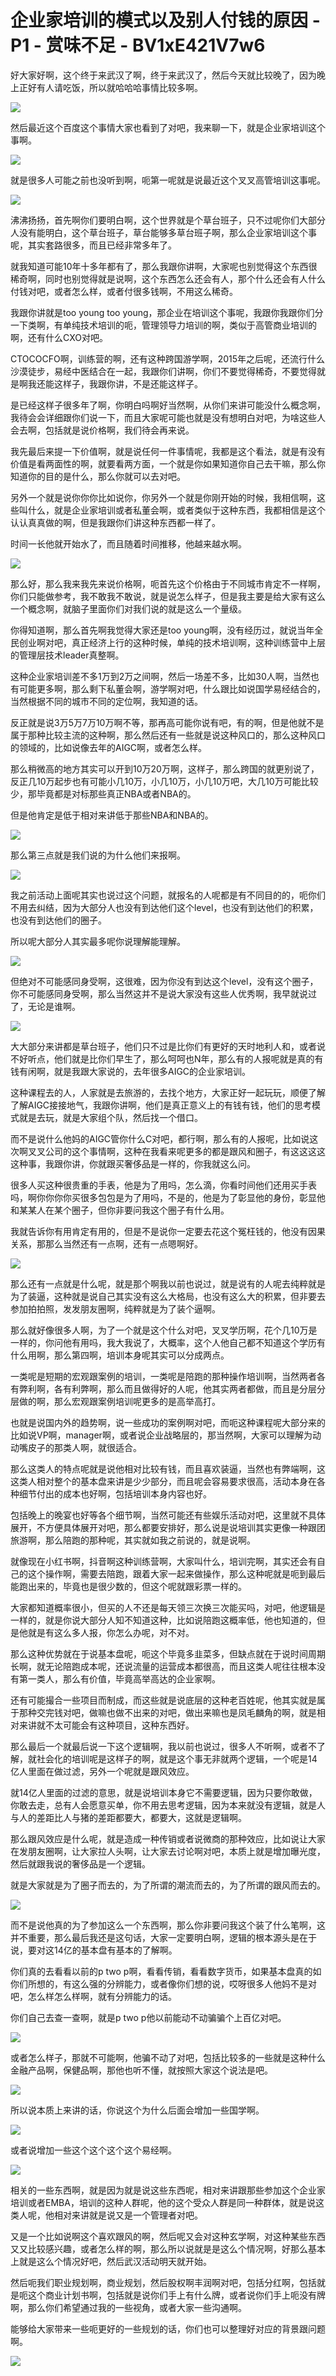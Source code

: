 # 企业家培训的模式以及别人付钱的原因 - P1 - 赏味不足 - BV1xE421V7w6

好大家好啊，这个终于来武汉了啊，终于来武汉了，然后今天就比较晚了，因为晚上正好有人请吃饭，所以就哈哈哈事情比较多啊。



![](img/872a8f113db0bd6653f2dcad19e0878f_1.png)

然后最近这个百度这个事情大家也看到了对吧，我来聊一下，就是企业家培训这个事啊。

![](img/872a8f113db0bd6653f2dcad19e0878f_3.png)

就是很多人可能之前也没听到啊，呃第一呢就是说最近这个叉叉高管培训这事呢。

![](img/872a8f113db0bd6653f2dcad19e0878f_5.png)

沸沸扬扬，首先啊你们要明白啊，这个世界就是个草台班子，只不过呢你们大部分人没有能明白，这个草台班子，草台能够多草台班子啊，那么企业家培训这个事呢，其实套路很多，而且已经非常多年了。

就我知道可能10年十多年都有了，那么我跟你讲啊，大家呢也别觉得这个东西很稀奇啊，同时也别觉得就是说啊，这个东西怎么还会有人，那个什么还会有人什么付钱对吧，或者怎么样，或者付很多钱啊，不用这么稀奇。

我跟你讲就是too young too young，那企业在培训这个事呢，我跟你我跟你们分一下类啊，有单纯技术培训的呃，管理领导力培训的啊，类似于高管商业培训的啊，还有什么CXO对吧。

CTOCOCFO啊，训练营的啊，还有这种跨国游学啊，2015年之后呢，还流行什么沙漠徒步，易经中医结合在一起，我跟你们讲啊，你们不要觉得稀奇，不要觉得就是啊我还能这样子，我跟你讲，不是还能这样子。

是已经这样子很多年了啊，你明白吗啊好当然啊，从你们来讲可能没什么概念啊，我待会会详细跟你们说一下，而且大家呢可能也就是没有想明白对吧，为啥这些人会去啊，包括就是说价格啊，我们待会再来说。

我先最后来提一下价值啊，就是说任何一件事情呢，我都是这个看法，就是有没有价值是看两面性的啊，就要看两方面，一个就是你如果知道你自己去干嘛，那么你知道你的目的是什么，那么你就可以去对吧。

另外一个就是说你你你比如说你，你另外一个就是你刚开始的时候，我相信啊，这些叫什么，就是企业家培训或者私董会啊，或者类似于这种东西，我都相信是这个认认真真做的啊，但是我跟你们讲这种东西都一样了。

时间一长他就开始水了，而且随着时间推移，他越来越水啊。

![](img/872a8f113db0bd6653f2dcad19e0878f_7.png)

那么好，那么我来我先来说价格啊，呃首先这个价格由于不同城市肯定不一样啊，你们只能做参考，我不敢我不敢说，就是说怎么样子，但是我主要是给大家有这么一个概念啊，就脑子里面你们对我们说的就是这么一个量级。

你得知道啊，那么首先啊我觉得大家还是too young啊，没有经历过，就说当年全民创业啊对吧，真正经济上行的这种时候，单纯的技术培训啊，这种训练营中上层的管理层技术leader真整啊。

这种企业家培训差不多1万到2万之间啊，然后一场差不多，比如30人啊，当然也有可能更多啊，那么剩下私董会啊，游学啊对吧，什么跟比如说国学易经结合的，当然根据不同的城市不同的定位啊，我知道的话。

反正就是说3万5万7万10万啊不等，那再高可能你说有吧，有的啊，但是他就不是属于那种比较主流的这种啊，那么然后还有一些就是说这种风口的，那么这种风口的领域的，比如说像去年的AIGC啊，或者怎么样。

那么稍微高的地方其实可以开到10万20万啊，这样子，那么跨国的就更别说了，反正几10万起步也有可能小几10万，小几10万，小几10万吧，大几10万可能比较少，那毕竟都是对标那些真正NBA或者NBA的。

但是他肯定是低于相对来讲低于那些NBA和NBA的。

![](img/872a8f113db0bd6653f2dcad19e0878f_9.png)

那么第三点就是我们说的为什么他们来报啊。

![](img/872a8f113db0bd6653f2dcad19e0878f_11.png)

我之前活动上面呢其实也说过这个问题，就报名的人呢都是有不同目的的，呃你们不用去纠结，因为大部分人也没有到达他们这个level，也没有到达他们的积累，也没有到达他们的圈子。

所以呢大部分人其实最多呢你说理解能理解。

![](img/872a8f113db0bd6653f2dcad19e0878f_13.png)

但绝对不可能感同身受啊，这很难，因为你没有到达这个level，没有这个圈子，你不可能感同身受啊，那么当然这并不是说大家没有这些人优秀啊，我早就说过了，无论是谁啊。



![](img/872a8f113db0bd6653f2dcad19e0878f_15.png)

大大部分来讲都是草台班子，他们只不过是比你们有更好的天时地利人和，或者说不好听点，他们就是比你们早生了，那么呵呵也N年，那么有的人报呢就是真的有钱有闲啊，就是我跟大家说的，去年很多AIGC的企业家培训。

这种课程去的人，人家就是去旅游的，去找个地方，大家正好一起玩玩，顺便了解了解AIGC接接地气，我跟你讲啊，他们是真正意义上的有钱有钱，他们的思考模式就是去玩，就是大家组个队，然后找一个借口。

而不是说什么他妈的AIGC管你什么C对吧，都行啊，那么有的人报呢，比如说这次啊叉叉公司的这个事情啊，这种在我看来呢更多的都是跟风和圈子，有这这这这这种事，我跟你讲，你就跟买奢侈品是一样的，你我就这么问。

很多人买这种很贵重的手表，他是为了用吗，怎么滴，你看时间他们还用买手表吗，啊你你你你买很多包包是为了用吗，不是的，他是为了彰显他的身份，彰显他和某某人在某个圈子，但你非要问我这个圈子有什么用。

我就告诉你有用肯定有用的，但是不是说你一定要去花这个冤枉钱的，他没有因果关系，那那么当然还有一点啊，还有一点嗯啊好。



![](img/872a8f113db0bd6653f2dcad19e0878f_17.png)

那么还有一点就是什么呢，就是那个啊我以前也说过，就是说有的人呢去纯粹就是为了装逼，这种就是说自己其实没有这么大格局，也没有这么大的积累，但非要去参加拍拍照，发发朋友圈啊，纯粹就是为了装个逼啊。

那么就好像很多人啊，为了一个就是这个什么对吧，叉叉学历啊，花个几10万是一样的，你问他有用吗，我大我说了，大概率，这个人他自己都不知道这个学历有什么用啊，那么第四啊，培训本身呢其实可以分成两点。

一类呢是短期的宏观跟案例的培训，一类呢是陪跑的那种操作培训啊，当然两者各有弊利啊，各有利弊啊，那么而且做得好的人呢，他其实两者都做，而且是分层分层做的啊，那么宏观跟案例培训呢更多的是高举高打。

也就是说国内外的趋势啊，说一些成功的案例啊对吧，而呃这种课程呢大部分来的比如说VP啊，manager啊，或者说企业战略层的，那当然啊，大家可以理解为动动嘴皮子的那类人啊，就很适合。

那么这类人的特点呢就是说他相对比较有钱，而且喜欢装逼，当然也有弊端啊，这这类人相对整个的基本盘来讲是少少部分，而且呢会容易要求很高，活动本身在各种细节付出的成本也好啊，包括培训本身内容也好。

包括晚上的晚宴也好等各个细节啊，当然可能还有些娱乐活动对吧，这里就不具体展开，不方便具体展开对吧，那么都要安排好，那么说是说培训其实更像一种跟团旅游啊，那么陪跑的那种呢，其实就如我之前说的，就是说啊。

就像现在小红书啊，抖音啊这种训练营啊，大家叫什么，培训完啊，其实还会有自己的这个操作啊，需要去陪跑，跟着大家一起来做操作，那么这种呢就是呃到最后能跑出来的，毕竟也是很少数的，但这个呢就跟彩票一样的。

大家都知道概率很小，但买的人不还是每天领三次换三次能买吗，对吧，他逻辑是一样的，就是你说大部分人知不知道这种，比如说陪跑这概率低，他也知道的，但是他就是有这么多人报，你怎么办呢，对不对。

那么这种优势就在于说基本盘呢，呃这个毕竟多韭菜多，但缺点就在于说时间周期长啊，就无论陪跑成本呢，还说流量的运营成本都很高，而且这类人呢往往根本没有第一类人，那么有价值，毕竟高举高达的企业家啊。

还有可能撮合一些项目而制成，而这些就是说底层的这种老百姓呢，他其实就是属于那种交完钱对吧，做嘛也做不出来的对吧，做出来嘛也是凤毛麟角的啊，就是相对来讲就不太可能会有这种项目，这种东西好。

那么最后一个就最后说一下这个逻辑啊，我以前也说过，很多人不听啊，或者不了解，就社会化的培训呢是这样子的啊，就是这个事无非就两个逻辑，一个呢是14亿人里面在做过滤，另外一个呢就是跟风效应。

就14亿人里面的过滤的意思，就是说培训本身它不需要逻辑，因为只要你敢做，你敢去走，总有人会愿意买单，你不用去思考逻辑，因为本来就没有逻辑，就是人与人的差距比人与猪的差距都要大，都要大，这就是逻辑啊。

那么跟风效应是什么呢，就是造成一种传销或者说微商的那种效应，比如说让大家在发朋友圈啊，让大家拉人头啊，让大家去讨论啊对吧，本质上就是增加曝光度，然后就跟我说的奢侈品是一个逻辑。

就是大家就是为了圈子而去的，为了所谓的潮流而去的，为了所谓的跟风而去的。

![](img/872a8f113db0bd6653f2dcad19e0878f_19.png)

而不是说他真的为了参加这么一个东西啊，那么你非要问我这个装了什么笔啊，这并不重要，那么最后我还是这句话，大家一定要明白啊，逻辑的根本源头是在于说，要对这14亿的基本盘有基本的了解啊。

你们真的去看看以前的p two p啊，看看传销，看看数字货币，如果基本盘真的如你们所想的，有这么强的分辨能力，或者像你们想的说，哎呀很多人他妈不是对吧，怎么样怎么样啊，就有分辨能力的话。

你们自己去查一查啊，就是p two p他以前能动不动骗骗个上百亿对吧。

![](img/872a8f113db0bd6653f2dcad19e0878f_21.png)

或者怎么样子，那就不可能啊，他骗不动了对吧，包括比较多的一些就是这种什么金融产品啊，保健品啊，那他也听不懂，就按照大家这个说法是吧。



![](img/872a8f113db0bd6653f2dcad19e0878f_23.png)

所以说本质上来讲的话，你说这个为什么后面会增加一些国学啊。

![](img/872a8f113db0bd6653f2dcad19e0878f_25.png)

或者说增加一些这个这个这个这个易经啊。

![](img/872a8f113db0bd6653f2dcad19e0878f_27.png)

相关的一些东西啊，就是因为就是说这些东西呢，相对来讲跟那些参加这个企业家培训或者EMBA，培训的这种人群呢，他的这个受众人群是同一种群体，就是说这类人呢，他相对来讲就是说又是一个管理者对吧。

又是一个比如说啊这个喜欢跟风的啊，然后呢又会对这种玄学啊，对这种某些东西又又比较感兴趣，或者怎么样的啊，那么所以说就是是这么个情况啊，好那么基本上就是这么个情况好吧，然后武汉活动明天就开始。

然后呃我们职业规划啊，商业规划，然后股权啊丰润啊对吧，包括分红啊，包括就是呃这个商业计划书啊，包括就是说你们手上有什么牌，或者说你们手上呃没有牌啊，那么你们希望通过我的一些视角，或者大家一些沟通啊。

能够给大家带来一些呃更好的一些规划的话，你们也可以整理好对应的背景跟问题啊。

![](img/872a8f113db0bd6653f2dcad19e0878f_29.png)